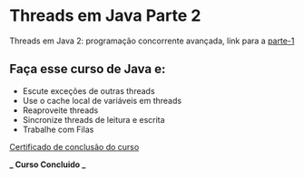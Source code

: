 # Threads em Java Parte 2
Threads em Java 2: programação concorrente avançada, link para a  [parte-1](https://github.com/GabryelBoeira/threads-em-Java-parte-1)

## Faça esse curso de Java e:
- Escute exceções de outras threads
- Use o cache local de variáveis em threads
- Reaproveite threads
- Sincronize threads de leitura e escrita
- Trabalhe com Filas


[Certificado de conclusão do curso](https://cursos.alura.com.br/certificate/64a6130f-672a-4f7b-963b-4669b3c8e832?lang)

**_ Curso Concluido _**
